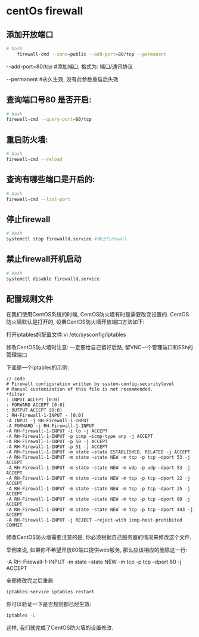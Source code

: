 # centOs firewall

## 添加开放端口

``` bash
# bash
    firewall-cmd --zone=public --add-port=80/tcp --permanent
```

--add-port=80/tcp #添加端口, 格式为: 端口/通讯协议

--permanent #永久生效, 没有此参数重启后失效

## 查询端口号80 是否开启:

``` bash
# bash
firewall-cmd --query-port=80/tcp
```

## 重启防火墙:

``` bash
# bash
firewall-cmd --reload
```

## 查询有哪些端口是开启的:

``` bash
# bash
firewall-cmd --list-port
```

## 停止firewall

``` bash
# bash
systemctl stop firewalld.service #停止firewall
```

## 禁止firewall开机启动

``` bash
# bash
systemctl disable firewalld.service 
```

## 配置规则文件

在我们使用CentOS系统的时候, CentOS防火墙有时是需要改变设置的. CentOS防火墙默认是打开的, 设置CentOS防火墙开放端口方法如下:

打开iptables的配置文件:vi /etc/sysconfig/iptables

修改CentOS防火墙时注意: 一定要给自己留好后路, 留VNC一个管理端口和SSh的管理端口

下面是一个iptables的示例:

``` vim
// code
# Firewall configuration written by system-config-securitylevel
# Manual customization of this file is not recommended.
*filter
: INPUT ACCEPT [0:0]
: FORWARD ACCEPT [0:0]
: OUTPUT ACCEPT [0:0]
: RH-Firewall-1-INPUT - [0:0]
-A INPUT -j RH-Firewall-1-INPUT
-A FORWARD -j RH-Firewall-1-INPUT
-A RH-Firewall-1-INPUT -i lo -j ACCEPT
-A RH-Firewall-1-INPUT -p icmp –icmp-type any -j ACCEPT
-A RH-Firewall-1-INPUT -p 50 -j ACCEPT
-A RH-Firewall-1-INPUT -p 51 -j ACCEPT
-A RH-Firewall-1-INPUT -m state –state ESTABLISHED, RELATED -j ACCEPT
-A RH-Firewall-1-INPUT -m state –state NEW -m tcp -p tcp –dport 53 -j ACCEPT
-A RH-Firewall-1-INPUT -m state –state NEW -m udp -p udp –dport 53 -j ACCEPT
-A RH-Firewall-1-INPUT -m state –state NEW -m tcp -p tcp –dport 22 -j ACCEPT
-A RH-Firewall-1-INPUT -m state –state NEW -m tcp -p tcp –dport 25 -j ACCEPT
-A RH-Firewall-1-INPUT -m state –state NEW -m tcp -p tcp –dport 80 -j ACCEPT
-A RH-Firewall-1-INPUT -m state –state NEW -m tcp -p tcp –dport 443 -j ACCEPT
-A RH-Firewall-1-INPUT -j REJECT –reject-with icmp-host-prohibited
COMMIT

```

修改CentOS防火墙需要注意的是, 你必须根据自己服务器的情况来修改这个文件.

举例来说, 如果你不希望开放80端口提供web服务, 那么应该相应的删除这一行:

-A RH-Firewall-1-INPUT -m state –state NEW -m tcp -p tcp –dport 80 -j ACCEPT

全部修改完之后重启

``` bash
iptables:service iptables restart
```

你可以验证一下是否规则都已经生效:

``` bash
iptables -L
```

这样, 我们就完成了CentOS防火墙的设置修改.

